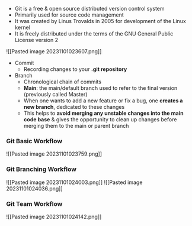 - Git is a free & open source distributed version control system
- Primarily used for source code management
- It was created by Linus Trovalds in 2005 for development of the Linux kernel
- It is freely distributed under the terms of the GNU General Public License version 2

![[Pasted image 20231101023607.png]]
- Commit
    - Recording changes to your **.git repository**
- Branch
    - Chronological chain of commits
    - **Main**: the main/default branch used to refer to the final version (previously called Master)
    - When one wants to add a new feature or fix a bug, one **creates a new branch**, dedicated to these changes
    - This helps to **avoid merging any unstable changes into the main code base** & gives the opportunity to clean up changes before merging them to the main or parent branch

### Git Basic Workflow
![[Pasted image 20231101023759.png]]

### Git Branching Workflow
![[Pasted image 20231101024003.png]]
![[Pasted image 20231101024036.png]]

### Git Team Workflow
![[Pasted image 20231101024142.png]]

